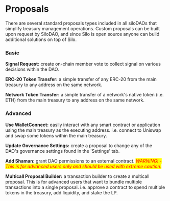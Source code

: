 # Proposals

There are several standard proposals types included in all siloDAOs that simplify treasury management operations. Custom proposals can be built upon request by SiloDAO, and since Silo is open source anyone can build additional solutions on top of Silo.

### Basic

**Signal Request:** create on-chain member vote to collect signal on various decisions within the DAO.

**ERC-20 Token Transfer:** a simple transfer of any ERC-20 from the main treasury to any address on the same network.

**Network Token Transfer:** a simple transfer of a network's native token (i.e. ETH) from the main treasury to any address on the same network.

### Advanced

**Use WalletConnect:** easily interact with any smart contract or application using the main treasury as the executing address. i.e. connect to Uniswap and swap some tokens within the main treasury.

**Update Governance Settings:** create a proposal to change any of the DAO's governance settings found in the 'Settings' tab.

**Add Shaman:** grant DAO permissions to an external contract. _<mark style="color:red;">WARNING! - This is for advanced users only and should be used with extreme caution.</mark>_

**Multicall Proposal Builder:** a transaction builder to create a multicall proposal. This is for advanced users that want to bundle multiple transactions into a single proposal. i.e. approve a contract to spend multiple tokens in the treasury, add liquidity, and stake the LP.
